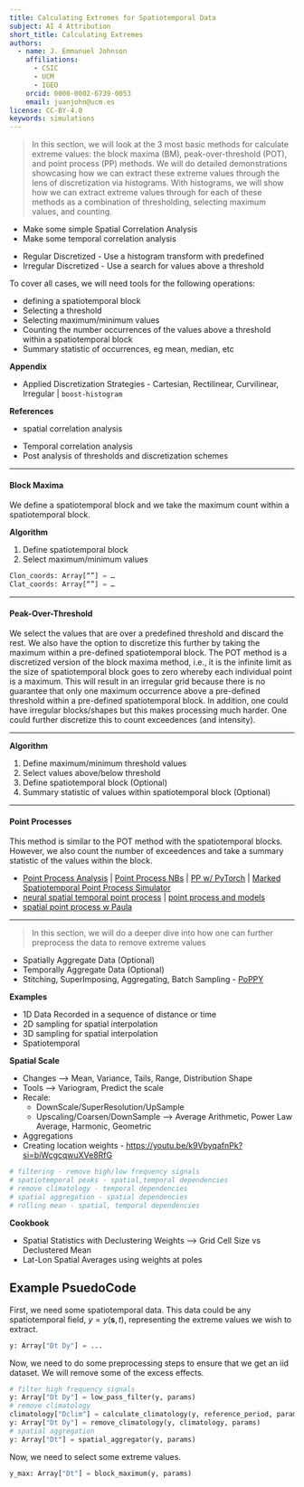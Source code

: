 ```yaml
---
title: Calculating Extremes for Spatiotemporal Data
subject: AI 4 Attribution
short_title: Calculating Extremes
authors:
  - name: J. Emmanuel Johnson
    affiliations:
      - CSIC
      - UCM
      - IGEO
    orcid: 0000-0002-6739-0053
    email: juanjohn@ucm.es
license: CC-BY-4.0
keywords: simulations
---
```



> In this section, we will look at the 3 most basic methods for calculate extreme values: the block maxima (BM), peak-over-threshold (POT), and point process (PP) methods. We will do detailed demonstrations showcasing how we can extract these extreme values through the lens of discretization via histograms. With histograms, we will show how we can extract extreme values through for each of these methods as a combination of thresholding, selecting maximum values, and counting.

* Make some simple Spatial Correlation Analysis
* Make some temporal correlation analysis
- Regular Discretized - Use a histogram transform with predefined
- Irregular Discretized - Use a search for values above a threshold

To cover all cases, we will need tools for the following operations:
- defining a spatiotemporal block
- Selecting a threshold
- Selecting maximum/minimum values
- Counting the number occurrences of the values above a threshold within a spatiotemporal block
- Summary statistic of occurrences, eg mean, median, etc

**Appendix**
- Applied Discretization Strategies - Cartesian, Rectilinear, Curvilinear, Irregular | `boost-histogram`

**References**
- spatial correlation analysis
* Temporal correlation analysis
* Post analysis of thresholds and discretization schemes

***
#### **Block Maxima**

We define a spatiotemporal block and we take the maximum count within a spatiotemporal block. 

**Algorithm**
1. Define spatiotemporal block
2. Select maximum/minimum values

```python
Clon_coords: Array[“”] = …
Clat_coords: Array[“”] = …
```

***
#### **Peak-Over-Threshold**

We select the values that are over a predefined threshold and discard the rest. We also have the option to discretize this further by taking the maximum within a pre-defined spatiotemporal block. The POT method is a discretized version of the block maxima method, i.e., it is the infinite limit as the size of spatiotemporal block goes to zero whereby each individual point is a maximum. This will result in an irregular grid because there is no guarantee that only one maximum occurrence above a pre-defined threshold within a pre-defined spatiotemporal block. In addition, one could have irregular blocks/shapes but this makes processing much harder. One could further discretize this to count exceedences (and intensity).

***
**Algorithm**
1. Define maximum/minimum threshold values
2. Select values above/below threshold
3. Define spatiotemporal block (Optional)
4. Summary statistic of values within spatiotemporal block (Optional)


***
#### **Point Processes**

This method is similar to the POT method with the spatiotemporal blocks. However, we also count the number of exceedences and take a summary statistic of the values within the block.
- [Point Process Analysis](https://geographicdata.science/book/notebooks/08_point_pattern_analysis.html) | [Point Process NBs](https://github.com/MatthewDaws/PointProcesses) | [PP w/ PyTorch](https://github.com/HongtengXu/PoPPy) | [Marked Spatiotemporal Point Process Simulator](https://github.com/meowoodie/Spatio-Temporal-Point-Process-Simulator)
- [neural spatial temporal point process](https://arxiv.org/abs/2011.04583) | [point process and models](https://arxiv.org/abs/1910.00282)
- [spatial point process w Paula](https://www.paulamoraga.com/tutorial-point-patterns/)


***

> In this section, we will do a deeper dive into how one can further preprocess the data to remove extreme values


* Spatially Aggregate Data (Optional)
* Temporally Aggregate Data (Optional)
* Stitching, SuperImposing, Aggregating, Batch Sampling - [PoPPY](https://arxiv.org/pdf/1810.10122.pdf)

**Examples**
- 1D Data Recorded in a sequence of distance or time
- 2D sampling for spatial interpolation
- 3D sampling for spatial interpolation
- Spatiotemporal

**Spatial Scale**
- Changes —> Mean, Variance, Tails, Range, Distribution Shape
- Tools —> Variogram, Predict the scale
- Recale:
	- DownScale/SuperResolution/UpSample
	- Upscaling/Coarsen/DownSample —> Average Arithmetic, Power Law Average, Harmonic, Geometric
- Aggregations
- Creating location weights - https://youtu.be/k9VbyqafnPk?si=biWcgcqwuXVe8RfG 

```python
# filtering - remove high/low frequency signals
# spatiotemporal peaks - spatial,temporal dependencies
# remove climatology - temporal dependencies
# spatial aggregation - spatial dependencies
# rolling mean - spatial, temporal dependencies
```
**Cookbook**
- Spatial Statistics with Declustering Weights —> Grid Cell Size vs Declustered Mean
- Lat-Lon Spatial Averages using weights at poles

## Example PsuedoCode

First, we need some spatiotemporal data.
This data could be any spatiotemporal field, $y=y(\mathbf{s},t)$, representing the extreme values we wish to extract.

```python
y: Array["Dt Dy"] = ...
```

Now, we need to do some preprocessing steps to ensure that we get an iid dataset.
We will remove some of the excess effects.

```python
# filter high frequency signals
y: Array["Dt Dy"] = low_pass_filter(y, params)
# remove climatology
climatology["Dclim"] = calculate_climatology(y, reference_period, params)
y: Array["Dt Dy"] = remove_climatology(y, climatology, params)
# spatial aggregation
y: Array["Dt"] = spatial_aggregator(y, params)
```

Now, we need to select some extreme values.

```python
y_max: Array["Dt"] = block_maximum(y, params)
```